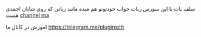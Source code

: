 سلف بات
با این سورس ربات جواب خودتونو هم میده مانند رباتی که روی شایان احمدی هست 
[channel ma ](telegram.me/pluginsch)
  
  اموزش در کانال ما
  https://telegram.me/pluginsch
